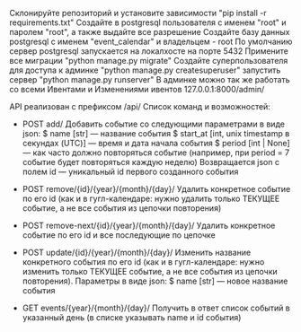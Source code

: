 Склонируйте репозиторий и установите зависимости "pip install -r requirements.txt"
Создайте в postgresql пользователя с именем "root" и паролем "root", а также выдайте все разрешение
Создайте базу данных postgresql с именем "event_calendar" и владельцем - root
По умолчанию сервер postgresql запускается на локалхосте на порте 5432
Примените все миграции "python manage.py migrate"
Создайте суперпользователя для доступа к админке "python manage.py createsuperuser"
запустить сервер "python manage.py runserver"
В админке можно так же работать со всеми Ивентами и Изменениями ивентов 127.0.0.1:8000/admin/

API реализован с префиксом /api/
Список команд и возможностей:
- POST  add/
Добавить событие со следующими параметрами в виде json:
$  name [str] — название события
$  start_at [int, unix timestamp в секундах (UTC)] — время и дата начала события
$  period [int | None] — как часто должно повторяться событие (например, при period = 7 событие будет повторяться каждую неделю)
Возвращается json с полем id — уникальный id первого созданного события

- POST  remove/{id}/{year}/{month}/{day}/
Удалить конкретное событие по его id (как и в гугл-календаре: нужно удалить только ТЕКУЩЕЕ событие, а не все события из цепочки повторения)

- POST  remove-next/{id}/{year}/{month}/{day}/
Удалить конкретное событие по его id и все последующие по цепочке

- POST  update/{id}/{year}/{month}/{day}/
Изменить название конкретного события по его id (как и в гугл-календаре: нужно изменить только ТЕКУЩЕЕ событие, а не все события из цепочки повторения). Параметры в виде json:
$  name [str] — новое название события

- GET  events/{year}/{month}/{day}/
Получить в ответ список событий в указанный день (в списке указывать name и id события)
